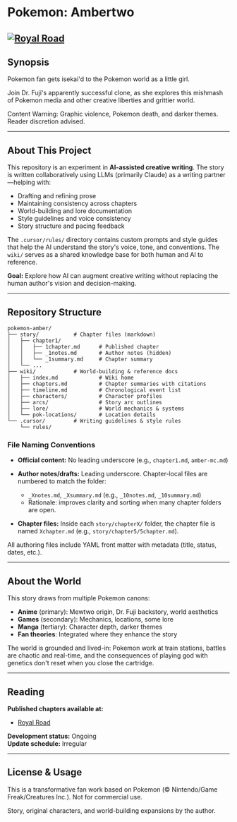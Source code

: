 # Pokemon: Ambertwo

[![Royal Road](https://img.shields.io/badge/Read%20on-Royal%20Road-red)](https://www.royalroad.com/fiction/103289/pokemon-ambertwo-pokemon-fanficisekai)
---

## Synopsis

Pokemon fan gets isekai'd to the Pokemon world as a little girl.

Join Dr. Fuji's apparently successful clone, as she explores this mishmash of Pokemon media and other creative liberties and grittier world.

Content Warning: Graphic violence, Pokemon death, and darker themes. Reader discretion advised.

---

## About This Project

This repository is an experiment in **AI-assisted creative writing**. The story is written collaboratively using LLMs (primarily Claude) as a writing partner—helping with:

- Drafting and refining prose
- Maintaining consistency across chapters
- World-building and lore documentation
- Style guidelines and voice consistency
- Story structure and pacing feedback

The `.cursor/rules/` directory contains custom prompts and style guides that help the AI understand the story's voice, tone, and conventions. The `wiki/` serves as a shared knowledge base for both human and AI to reference.

**Goal:** Explore how AI can augment creative writing without replacing the human author's vision and decision-making.



---

## Repository Structure

```
pokemon-amber/
├── story/           # Chapter files (markdown)
│   ├── chapter1/
│   │   ├── 1chapter.md      # Published chapter
│   │   ├── _1notes.md       # Author notes (hidden)
│   │   └── _1summary.md     # Chapter summary
│   └── ...
├── wiki/            # World-building & reference docs
│   ├── index.md             # Wiki home
│   ├── chapters.md          # Chapter summaries with citations
│   ├── timeline.md          # Chronological event list
│   ├── characters/          # Character profiles
│   ├── arcs/                # Story arc outlines
│   ├── lore/                # World mechanics & systems
│   └── pok-locations/       # Location details
└── .cursor/         # Writing guidelines & style rules
    └── rules/
```

### File Naming Conventions

- **Official content:** No leading underscore (e.g., `chapter1.md`, `amber-mc.md`)
- **Author notes/drafts:** Leading underscore. Chapter-local files are numbered to match the folder:
  - `_Xnotes.md`, `_Xsummary.md` (e.g., `_10notes.md`, `_10summary.md`)
  - Rationale: improves clarity and sorting when many chapter folders are open.
  
- **Chapter files:** Inside each `story/chapterX/` folder, the chapter file is named `Xchapter.md` (e.g., `story/chapter5/5chapter.md`).

All authoring files include YAML front matter with metadata (title, status, dates, etc.).

---

## About the World

This story draws from multiple Pokemon canons:
- **Anime** (primary): Mewtwo origin, Dr. Fuji backstory, world aesthetics
- **Games** (secondary): Mechanics, locations, some lore
- **Manga** (tertiary): Character depth, darker themes
- **Fan theories**: Integrated where they enhance the story

The world is grounded and lived-in: Pokemon work at train stations, battles are chaotic and real-time, and the consequences of playing god with genetics don't reset when you close the cartridge.

---

## Reading

**Published chapters available at:**
- [Royal Road](https://www.royalroad.com/fiction/103289/pokemon-ambertwo-pokemon-fanficisekai)

**Development status:** Ongoing  
**Update schedule:** Irregular

---

## License & Usage

This is a transformative fan work based on Pokemon (© Nintendo/Game Freak/Creatures Inc.). Not for commercial use.

Story, original characters, and world-building expansions by the author.
